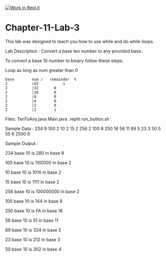[![Work in Repl.it](https://classroom.github.com/assets/work-in-replit-14baed9a392b3a25080506f3b7b6d57f295ec2978f6f33ec97e36a161684cbe9.svg)](https://classroom.github.com/online_ide?assignment_repo_id=6371012&assignment_repo_type=AssignmentRepo)
# Chapter-11-Lab-3
This lab was designed to teach you how to use while and do while loops.  

Lab Description :   Convert a base ten number to any provided base.

To convert a base 10 number to binary follow these steps.

Loop as long as num greater than 0

	base		num /   remainder  %
	2		    |65           1	
	2		    |32		  0
	2		    |16		  0
	2		    |8		  0
	2		    |4		  0
	2		    |2		  0
	2		    |1		  1

Files:  TenToAny.java
        Main.java
        .replit
        run_button.sh


Sample Data :
234 9
100 2
10 2
15 2
256 2
100 8
250 16
56 11
89 5
23 3
50 5
55 6
2500 6

Sample Output : 

234 base 10 is 280 in base 9

100 base 10 is 1100100 in base 2

10 base 10 is 1010 in base 2

15 base 10 is 1111 in base 2

256 base 10 is 100000000 in base 2

100 base 10 is 144 in base 8

250 base 10 is FA in base 16

56 base 10 is 51 in base 11

89 base 10 is 324 in base 5

23 base 10 is 212 in base 3

50 base 10 is 302 in base 4
